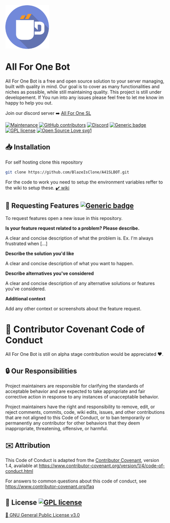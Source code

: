 <img align="center" src="https://raw.githubusercontent.com/Discord4J/discord4j-web/master/public/logo.svg?sanitize=true" width=27% />

# **All For One Bot**

All For One Bot is a free and open source solution to your server managing, built with quality in mind. Our goal is to cover as many functionalities and niches as possible, while still maintaining quality. This project is still under developement. If You run into any issues please feel free to let me know im happy to help you out.

Join our discord server ➡️ [All For One SL](https://discord.gg/UstfHPG)

[![Maintenance](https://img.shields.io/badge/Maintained%3F-yes-green.svg)](https://github.com/BlazeIsClone/A41SLBOT/commits/master)
[![GitHub contributors](https://img.shields.io/github/contributors/Naereen/StrapDown.js.svg)](https://github.com/BlazeIsClone/A41SLBOT/graphs/contributors/)
[![Discord](https://img.shields.io/discord/591914197219016707.svg?label=&logo=discord&logoColor=ffffff&color=7389D8&labelColor=6A7EC2)](https://discord.com/invite/UstfHPG)
[![Generic badge](https://img.shields.io/badge/Instructions-wiki-<COLOR>.svg)](https://github.com/BlazeIsClone/A41SLBOT/wiki/)
[![GPL license](https://img.shields.io/badge/License-GPL-blue.svg)](https://github.com/BlazeIsClone/A41SLBOT/blob/master/LICENSE.txt)
[![Open Source Love svg1](https://badges.frapsoft.com/os/v1/open-source.svg?v=103)](https://github.com/BlazeIsClone/A41SLBOT/)

## 📥 Installation

For self hosting clone this repository

```bash
git clone https://github.com/BlazeIsClone/A41SLBOT.git
```

For the code to work you need to setup the environment variables reffer to the wiki to setup these.
[✔️ wiki](https://github.com/BlazeIsClone/A41SLBOT/wiki)

## 🚧 Requesting Features [![Generic badge](https://img.shields.io/badge/Request-Feature-<COLOR>.svg)](https://github.com/BlazeIsClone/A41SLBOT/issues/new?assignees=&labels=&template=feature_request.md&title=)

To request features open a new issue in this repository.

**Is your feature request related to a problem? Please describe.**

A clear and concise description of what the problem is. Ex. I'm always frustrated when [...]

**Describe the solution you'd like**

A clear and concise description of what you want to happen.

**Describe alternatives you've considered**

A clear and concise description of any alternative solutions or features you've considered.

**Additional context**

Add any other context or screenshots about the feature request.

# 👏 Contributor Covenant Code of Conduct

All For One Bot is still on alpha stage contribution would be appreciated ❤️.

## 🔒 Our Responsibilities

Project maintainers are responsible for clarifying the standards of acceptable
behavior and are expected to take appropriate and fair corrective action in
response to any instances of unacceptable behavior.

Project maintainers have the right and responsibility to remove, edit, or
reject comments, commits, code, wiki edits, issues, and other contributions
that are not aligned to this Code of Conduct, or to ban temporarily or
permanently any contributor for other behaviors that they deem inappropriate,
threatening, offensive, or harmful.

## ✉️ Attribution

This Code of Conduct is adapted from the [Contributor Covenant][homepage], version 1.4,
available at https://www.contributor-covenant.org/version/1/4/code-of-conduct.html

[homepage]: https://www.contributor-covenant.org

For answers to common questions about this code of conduct, see
https://www.contributor-covenant.org/faq

## 📜 License [![GPL license](https://img.shields.io/badge/License-GPL-blue.svg)](https://github.com/BlazeIsClone/A41SLBOT/blob/master/LICENSE.txt)

[📄 GNU General Public License v3.0](https://github.com/BlazeIsClone/A41SLBOT/blob/master/LICENSE.txt)

